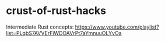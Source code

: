 # crust-of-rust-hacks

Intermediate Rust concepts: https://www.youtube.com/playlist?list=PLqbS7AVVErFiWDOAVrPt7aYmnuuOLYvOa
